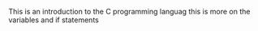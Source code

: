 This is an introduction to the C programming languag
this is more on the variables and if statements
